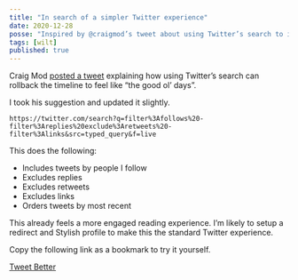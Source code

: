 ```yaml
---
title: "In search of a simpler Twitter experience"
date: 2020-12-28
posse: "Inspired by @craigmod’s tweet about using Twitter’s search to improve the experience I had a bit of a play myself."
tags: [wilt]
published: true
---
```


Craig Mod [posted a tweet](https://twitter.com/craigmod/status/1343210504378929152) explaining how using Twitter’s search can rollback the timeline to feel like “the good ol’ days”.

I took his suggestion and updated it slightly.

`https://twitter.com/search?q=filter%3Afollows%20-filter%3Areplies%20exclude%3Aretweets%20-filter%3Alinks&src=typed_query&f=live`

This does the following:

* Includes tweets by people I follow
* Excludes replies
* Excludes retweets
* Excludes links
* Orders tweets by most recent

This already feels a more engaged reading experience. I’m likely to setup a redirect and Stylish profile to make this the standard Twitter experience.

Copy the following link as a bookmark to try it yourself.

[Tweet Better](https://twitter.com/search?q=filter%3Afollows%20-filter%3Areplies%20exclude%3Aretweets%20-filter%3Alinks&src=typed_query&f=live)
